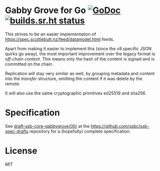 # Gabby Grove for Go [![GoDoc](https://godoc.org/go.mindeco.de/ssb-gabbygrove?status.svg)](https://godoc.org/go.mindeco.de/ssb-gabbygrove) [![builds.sr.ht status](https://builds.sr.ht/~cryptix/go-wav.svg)](https://builds.sr.ht/~cryptix/go-wav?)

This strives to be an easier implementation of https://spec.scuttlebutt.nz/feed/datamodel.html feeds.

Apart from making it easier to implement this (since the v8 specific JSON quirks go away), the most important improvement over the legacy format is _off-chain content_. This means only the hash of the content is signed and is committed on the chain.

Replication will stay very similar as well, by grouping metadata and content into the _transfer_ structure, omitting the content if it was delete by the remote.

It will also use the same cryptographic primitives ed25519 and sha256.

# Specification

See [draft-ssb-core-gabbygrove/00/](https://github.com/ssbc/ssb-spec-drafts/tree/d440fa4de4b772cc503ac2fc9bd0470a5836be62/drafts/draft-ssb-core-gabbygrove/00) at the https://github.com/ssbc/ssb-spec-drafts repository for a (hopefully) complete specification.

# License

MIT
